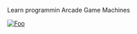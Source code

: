 Learn programmin Arcade Game Machines

[![Foo](https://trello.com/1/cards/617a9bae7509fc1e72c3765d/attachments/617a9c725ff77d0ffd4b05aa/download/codetetris.png)](https://www.udemy.com/course/javascript_full/)
